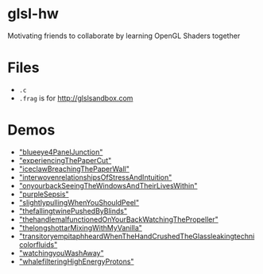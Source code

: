 # glsl-hw
Motivating friends to collaborate by learning OpenGL Shaders together

# Files
- `.c`
- `.frag` is for http://glslsandbox.com

# Demos
- ["blueeye4PanelJunction"](http://glslsandbox.com/e#67914.1)
- ["experiencingThePaperCut"](http://glslsandbox.com/e#67915.1)
- ["iceclawBreachingThePaperWall"]("http://glslsandbox.com/e#72178.2")
- ["interwovenrelationshipsOfStressAndIntuition"](http://glslsandbox.com/e#71696.1)
- ["onyourbackSeeingTheWindowsAndTheirLivesWithin"](http://glslsandbox.com/e#72161.1)
- ["purpleSepsis"](http://glslsandbox.com/e#71707.1)
- ["slightlypullingWhenYouShouldPeel"](http://glslsandbox.com/e#67432.1) 
- ["thefallingtwinePushedByBlinds"](http://glslsandbox.com/e#67721.1)
- ["thehandlemalfunctionedOnYourBackWatchingThePropeller"](http://glslsandbox.com/e#67435.1) 
- ["thelongshottarMixingWithMyVanilla"](http://glslsandbox.com/e#72176.1)
- ["transitoryempitaphheardWhenTheHandCrushedTheGlassleakingtechnicolorfluids"]("http://glslsandbox.com/e#72179.2") 
- ["watchingyouWashAway"](http://glslsandbox.com/e#71705.1)
- ["whalefilteringHighEnergyProtons"]("http://glslsandbox.com/e#72177.1")